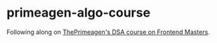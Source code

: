 # primeagen-algo-course

Following along on [ThePrimeagen's DSA course on Frontend Masters](https://frontendmasters.com/courses/algorithms/).
